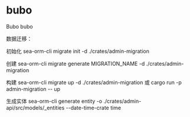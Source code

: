 # bubo
Bubo bubo

数据迁移：

初始化
sea-orm-cli migrate init -d ./crates/admin-migration

创建
sea-orm-cli migrate generate MIGRATION_NAME -d ./crates/admin-migration

构建
sea-orm-cli migrate up -d ./crates/admin-migration
或
cargo run -p admin-migration -- up

生成实体
sea-orm-cli generate entity -o ./crates/admin-api/src/models/_entities --date-time-crate time
